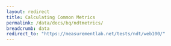 ```yaml
---
layout: redirect
title: Calculating Common Metrics
permalink: /data/docs/bq/ndtmetrics/
breadcrumb: data
redirect_to: "https://measurementlab.net/tests/ndt/web100/"
---
```

